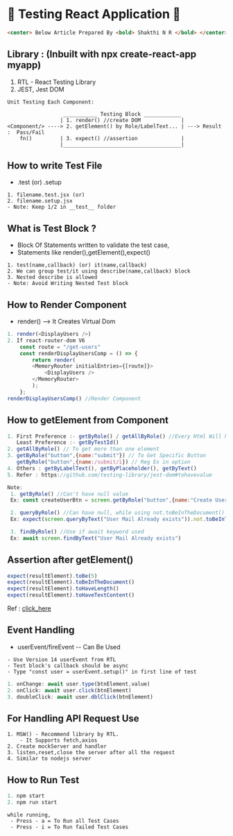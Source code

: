 # 🔧 Testing React Application 🔧
   ```html
   <center> Below Article Prepared By <bold> Shakthi N R </bold> </center>
   ```

## Library : (Inbuilt with npx create-react-app myapp)
1. RTL - React Testing Library
2. JEST, Jest DOM

```
Unit Testing Each Component:

                  ___________ Testing Block ____________
                 | 1. render() //create DOM             |
<Component/> ----> 2. getElement() by Role/LabelText... | ---> Result :  Pass/Fail
    fn()         | 3. expect() //assertion              |
                 |______________________________________|

```
## How to write Test File
- .test (or) .setup
```
1. filename.test.jsx (or)
2. filename.setup.jsx
- Note: Keep 1/2 in __test__ folder
```
## What is Test Block ?
- Block Of Statements written to validate the test case,
- Statements like render(),getElement(),expect()
```
1. test(name,callback) (or) it(name,callback)
2. We can group test/it using describe(name,callback) block
3. Nested describe is allowed
- Note: Avoid Writing Nested Test block
``` 

## How to Render Component
   - render(<Component>) --> It Creates Virtual Dom
```JavaScript 
1. render(<DisplayUsers />)
2. If react-router-dom V6 
    const route = "/get-users"
    const renderDisplayUsersComp = () => {
        return render(
        <MemoryRouter initialEntries={[route]}>
            <DisplayUsers />
        </MemoryRouter>
        );
    };
renderDisplayUsersComp() //Render Component
```


## How to getElement from Component

``` JavaScript
1. First Preference :- getByRole() / getAllByRole() //Every Html Will have Role
   Least Preference :- getByTestId()
2. getAllByRole() // To get more than one element
3. getByRole("button",{name:"submit"}) // To Get Specific Button
   getByRole("button",{name:/submit/i}) // Reg Ex in option
4. Others : getByLabelText(), getByPlaceholder(), getByText()
5. Refer : https://github.com/testing-library/jest-dom#tohavevalue

Note:
 1. getByRole() //Can't have null value
 Ex: const createUserBtn = screen.getByRole("button",{name:"Create User"})

 2. queryByRole() //Can have null, while using not.toBeInTheDocument() use this
 Ex: expect(screen.queryByText("User Mail Already exists")).not.toBeInTheDocument()

 3. findByRole() //Use if await keyword used
 Ex: await screen.findByText("User Mail Already exists")
```


## Assertion after getElement()

```JavaScript
expect(resultElement).toBe(5)
expect(resultElement).toBeInTheDocument()
expect(resultElement).toHaveLength()
expect(resultElement).toHaveTextContent()
```
Ref : [click_here](https://github.com/testing-library/jest-dom)

## Event Handling
 - userEvent/fireEvent -- Can Be Used
```
- Use Version 14 userEvent from RTL 
- Test block's callback should be async
- Type "const user = userEvent.setup()" in first line of test
```
```JavaScript
1. onChange: await user.type(btnElement,value)
2. onClick: await user.click(btnElement)
3. doubleClick: await user.dblClick(btnElement)
```

## For Handling API Request Use
```
1. MSW() - Recommend library by RTL.
    - It Supports fetch,axios
2. Create mockServer and handler
3. listen,reset,close the server after all the request
4. Similar to nodejs server
```

## How to Run Test

```JavaScript
1. npm start
2. npm run start
```
```
while running,
 - Press - a = To Run all Test Cases
 - Press - i = To Run failed Test Cases